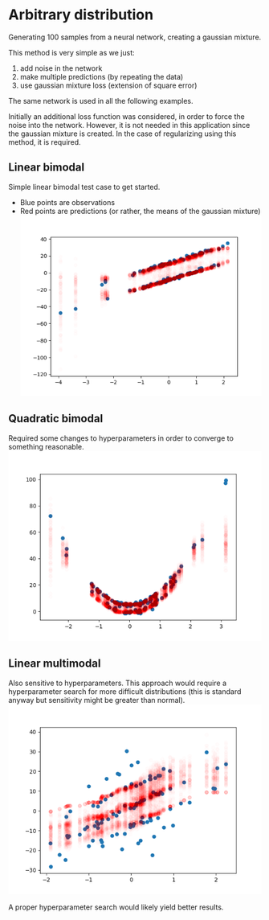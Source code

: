 # Arbitrary distribution
Generating 100 samples from a neural network, creating a gaussian 
mixture.

This method is very simple as we just:
1. add noise in the network
2. make multiple predictions (by repeating the data)
3. use gaussian mixture loss (extension of square error)

The same network is used in all the following examples.

Initially an additional loss function was considered, in order
to force the noise into the network. However, it is not needed in 
this application since the gaussian mixture is created. In the 
case of regularizing using this method, it is required.

## Linear bimodal
Simple linear bimodal test case to get started.

* Blue points are observations
* Red points are predictions (or rather, the means of the gaussian 
  mixture)
![linear](linear.png)



## Quadratic bimodal
Required some changes to hyperparameters in order to converge
to something reasonable.
![quadratic](quadratic.png)

## Linear multimodal
Also sensitive to hyperparameters. This approach would require
a hyperparameter search for more difficult distributions (this 
is standard anyway but sensitivity might be greater than normal).
![multimodal](multimodal.png)

A proper hyperparameter search would likely yield better results.
